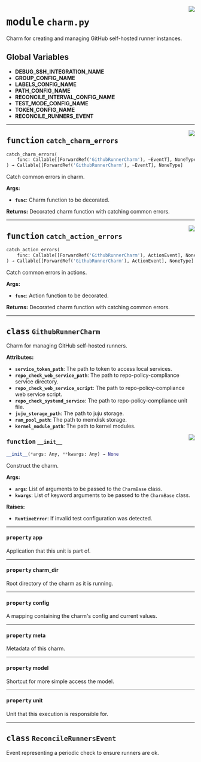 <!-- markdownlint-disable -->

<a href="../src/charm.py#L0"><img align="right" style="float:right;" src="https://img.shields.io/badge/-source-cccccc?style=flat-square"></a>

# <kbd>module</kbd> `charm.py`
Charm for creating and managing GitHub self-hosted runner instances. 

**Global Variables**
---------------
- **DEBUG_SSH_INTEGRATION_NAME**
- **GROUP_CONFIG_NAME**
- **LABELS_CONFIG_NAME**
- **PATH_CONFIG_NAME**
- **RECONCILE_INTERVAL_CONFIG_NAME**
- **TEST_MODE_CONFIG_NAME**
- **TOKEN_CONFIG_NAME**
- **RECONCILE_RUNNERS_EVENT**

---

<a href="../src/charm.py#L89"><img align="right" style="float:right;" src="https://img.shields.io/badge/-source-cccccc?style=flat-square"></a>

## <kbd>function</kbd> `catch_charm_errors`

```python
catch_charm_errors(
    func: Callable[[ForwardRef('GithubRunnerCharm'), ~EventT], NoneType]
) → Callable[[ForwardRef('GithubRunnerCharm'), ~EventT], NoneType]
```

Catch common errors in charm. 



**Args:**
 
 - <b>`func`</b>:  Charm function to be decorated. 



**Returns:**
 Decorated charm function with catching common errors. 


---

<a href="../src/charm.py#L132"><img align="right" style="float:right;" src="https://img.shields.io/badge/-source-cccccc?style=flat-square"></a>

## <kbd>function</kbd> `catch_action_errors`

```python
catch_action_errors(
    func: Callable[[ForwardRef('GithubRunnerCharm'), ActionEvent], NoneType]
) → Callable[[ForwardRef('GithubRunnerCharm'), ActionEvent], NoneType]
```

Catch common errors in actions. 



**Args:**
 
 - <b>`func`</b>:  Action function to be decorated. 



**Returns:**
 Decorated charm function with catching common errors. 


---

## <kbd>class</kbd> `GithubRunnerCharm`
Charm for managing GitHub self-hosted runners. 



**Attributes:**
 
 - <b>`service_token_path`</b>:  The path to token to access local services. 
 - <b>`repo_check_web_service_path`</b>:  The path to repo-policy-compliance service directory. 
 - <b>`repo_check_web_service_script`</b>:  The path to repo-policy-compliance web service script. 
 - <b>`repo_check_systemd_service`</b>:  The path to repo-policy-compliance unit file. 
 - <b>`juju_storage_path`</b>:  The path to juju storage. 
 - <b>`ram_pool_path`</b>:  The path to memdisk storage. 
 - <b>`kernel_module_path`</b>:  The path to kernel modules. 

<a href="../src/charm.py#L193"><img align="right" style="float:right;" src="https://img.shields.io/badge/-source-cccccc?style=flat-square"></a>

### <kbd>function</kbd> `__init__`

```python
__init__(*args: Any, **kwargs: Any) → None
```

Construct the charm. 



**Args:**
 
 - <b>`args`</b>:  List of arguments to be passed to the `CharmBase` class. 
 - <b>`kwargs`</b>:  List of keyword arguments to be passed to the `CharmBase`  class. 



**Raises:**
 
 - <b>`RuntimeError`</b>:  If invalid test configuration was detected. 


---

#### <kbd>property</kbd> app

Application that this unit is part of. 

---

#### <kbd>property</kbd> charm_dir

Root directory of the charm as it is running. 

---

#### <kbd>property</kbd> config

A mapping containing the charm's config and current values. 

---

#### <kbd>property</kbd> meta

Metadata of this charm. 

---

#### <kbd>property</kbd> model

Shortcut for more simple access the model. 

---

#### <kbd>property</kbd> unit

Unit that this execution is responsible for. 




---

## <kbd>class</kbd> `ReconcileRunnersEvent`
Event representing a periodic check to ensure runners are ok. 





